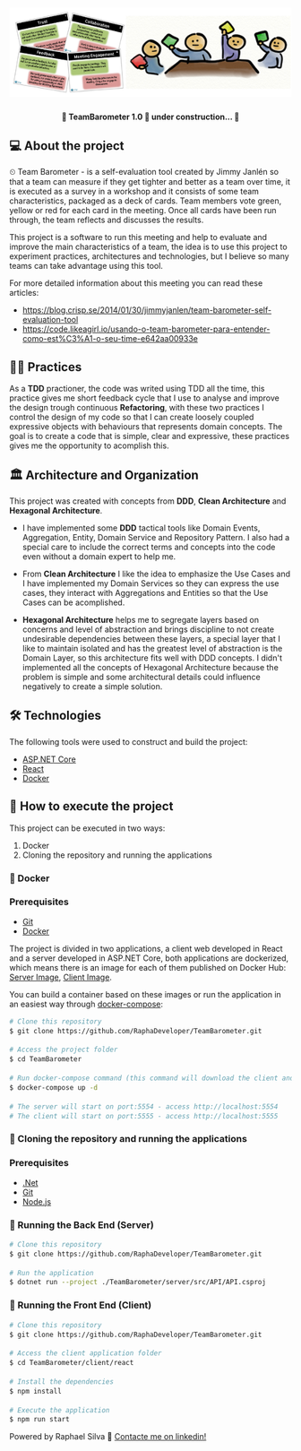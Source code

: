 <h1 align="center">
    <img alt="TeamBarometer" title="#TeamBarometer" src="./assets/banner.png" />
</h1>

<h4 align="center"> 
	🚧 TeamBarometer 1.0 🚀 under construction... 🚧
</h4>

## 💻 About the project

⏲ Team Barometer - is a self-evaluation tool created by Jimmy Janlén so that a team can measure if they get tighter and better as a team over time, it is executed as a survey in a workshop and it consists of some team characteristics, packaged as a deck of cards. Team members vote green, yellow or red for each card in the meeting. Once all cards have been run through, the team reflects and discusses the results.

This project is a software to run this meeting and help to evaluate and improve the main characteristics of a team, the idea is to use this project to experiment practices, architectures and technologies, but I believe so many teams can take advantage using this tool.

For more detailed information about this meeting you can read these articles:

- https://blog.crisp.se/2014/01/30/jimmyjanlen/team-barometer-self-evaluation-tool
- https://code.likeagirl.io/usando-o-team-barometer-para-entender-como-est%C3%A1-o-seu-time-e642aa00933e

## 👨‍🎓 Practices

As a **TDD** practioner, the code was writed using TDD all the time, this practice gives me short feedback cycle that I use to analyse and improve the design trough continuous **Refactoring**, with these two practices I control the design of my code so that I can create loosely coupled expressive objects with behaviours that represents domain concepts. The goal is to create a code that is simple, clear and expressive, these practices gives me the opportunity to acomplish this.

## 🏛 Architecture and Organization

This project was created with concepts from **DDD**, **Clean Architecture** and **Hexagonal Architecture**.

- I have implemented some **DDD** tactical tools like Domain Events, Aggregation, Entity, Domain Service and Repository Pattern. I also had a special care to include the correct terms and concepts into the code even without a domain expert to help me.

- From **Clean Architecture** I like the idea to emphasize the Use Cases and I have implemented my Domain Services so they can express the use cases, they interact with Aggregations and Entities so that the Use Cases can be acomplished.

- **Hexagonal Architecture** helps me to segregate layers based on concerns and level of abstraction and brings discipline to not create undesirable dependencies between these layers, a special layer that I like to maintain isolated and has the greatest level of abstraction is the Domain Layer, so this architecture fits well with DDD concepts. I didn't implemented all the concepts of Hexagonal Architecture because the problem is simple and some architectural details could influence negatively to create a simple solution.

## 🛠 Technologies

The following tools were used to construct and build the project:

- [ASP.NET Core][aspnet]
- [React][reactjs]
- [Docker][docker]

## 🚀 How to execute the project

This project can be executed in two ways:
1. Docker
2. Cloning the repository and running the applications

### 🐳 Docker

### Prerequisites

- [Git](https://git-scm.com)
- [Docker][docker]

The project is divided in two applications, a client web developed in React and a server developed in ASP.NET Core, both applications are dockerized, which means there is an image for each of them published on Docker Hub: [Server Image](https://hub.docker.com/r/raphadeveloper/teambarometer-api), [Client Image](https://hub.docker.com/r/raphadeveloper/teambarometer-ui).

You can build a container based on these images or run the application in an easiest way through [docker-compose](https://docs.docker.com/compose/):

```bash
# Clone this repository
$ git clone https://github.com/RaphaDeveloper/TeamBarometer.git

# Access the project folder
$ cd TeamBarometer

# Run docker-compose command (this command will download the client and server images and build a container for each of them)
$ docker-compose up -d

# The server will start on port:5554 - access http://localhost:5554 
# The client will start on port:5555 - access http://localhost:5555
```

### 🧱 Cloning the repository and running the applications

### Prerequisites

- [.Net](https://dotnet.microsoft.com/download)
- [Git](https://git-scm.com)
- [Node.js][nodejs]

### 🎲 Running the Back End (Server)

```bash
# Clone this repository
$ git clone https://github.com/RaphaDeveloper/TeamBarometer.git

# Run the application
$ dotnet run --project ./TeamBarometer/server/src/API/API.csproj
```

### 🧭 Running the Front End (Client)

```bash
# Clone this repository
$ git clone https://github.com/RaphaDeveloper/TeamBarometer.git

# Access the client application folder
$ cd TeamBarometer/client/react

# Install the dependencies
$ npm install

# Execute the application
$ npm run start
```

Powered by Raphael Silva 🤪 [Contacte me on linkedin!](https://www.linkedin.com/in/raphaelprogramador/)

[aspnet]: https://dotnet.microsoft.com/apps/aspnet
[reactjs]: https://reactjs.org
[docker]: https://www.docker.com/
[dockerhub]: https://hub.docker.com/
[nodejs]: https://nodejs.org/en/
